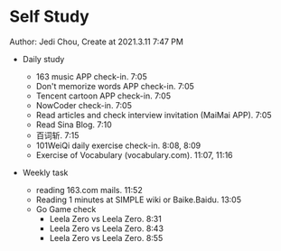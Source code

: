 # Self Study

Author: Jedi Chou, Create at 2021.3.11 7:47 PM

* Daily study
  * 163 music APP check-in. 7:05
  * Don't memorize words APP check-in. 7:05
  * Tencent cartoon APP check-in. 7:05
  * NowCoder check-in. 7:05
  * Read articles and check interview invitation (MaiMai APP). 7:05
  * Read Sina Blog. 7:10
  * 百词斩. 7:15
  * 101WeiQi daily exercise check-in. 8:08, 8:09
  * Exercise of Vocabulary (vocabulary.com). 11:07, 11:16

* Weekly task
  * reading 163.com mails. 11:52
  * Reading 1 minutes at SIMPLE wiki or Baike.Baidu. 13:05
  * Go Game check
    * Leela Zero vs Leela Zero. 8:31
    * Leela Zero vs Leela Zero. 8:43
    * Leela Zero vs Leela Zero. 8:55
